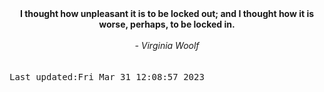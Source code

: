 
<div align="center"><b><span>I thought how unpleasant it is to be locked out; and I thought how it is worse, perhaps, to be locked in.</span></b><br><br><i> - Virginia Woolf</i></div>
<br><br><kbd>Last updated:Fri Mar 31 12:08:57 2023</kbd>